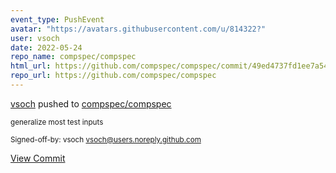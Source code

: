 ```yaml
---
event_type: PushEvent
avatar: "https://avatars.githubusercontent.com/u/814322?"
user: vsoch
date: 2022-05-24
repo_name: compspec/compspec
html_url: https://github.com/compspec/compspec/commit/49ed4737fd1ee7a54efeb88cd3a77c52b581ae97
repo_url: https://github.com/compspec/compspec
---
```


<a href='https://github.com/vsoch' target='_blank'>vsoch</a> pushed to <a href='https://github.com/compspec/compspec' target='_blank'>compspec/compspec</a>

<small>generalize most test inputs

Signed-off-by: vsoch <vsoch@users.noreply.github.com></small>

<a href='https://github.com/compspec/compspec/commit/49ed4737fd1ee7a54efeb88cd3a77c52b581ae97' target='_blank'>View Commit</a>